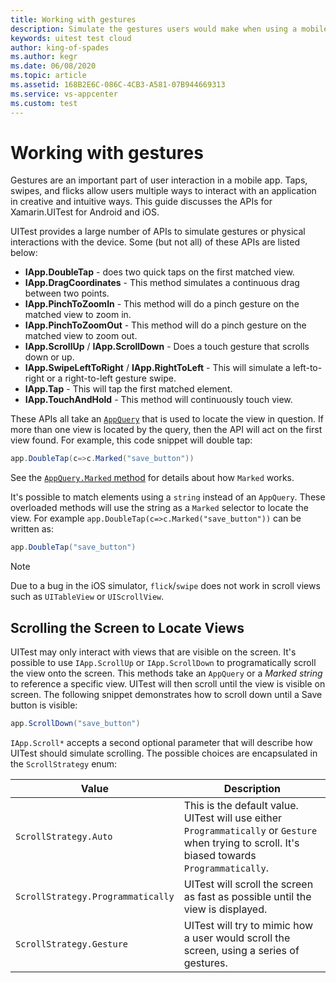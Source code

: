 ```yaml
---
title: Working with gestures
description: Simulate the gestures users would make when using a mobile app.
keywords: uitest test cloud
author: king-of-spades
ms.author: kegr
ms.date: 06/08/2020
ms.topic: article
ms.assetid: 168B2E6C-086C-4CB3-A581-07B944669313
ms.service: vs-appcenter
ms.custom: test
---
```


# Working with gestures
Gestures are an important part of user interaction in a mobile app. Taps, swipes, and flicks allow users multiple ways to interact with an application in creative and intuitive ways. This guide discusses the APIs for Xamarin.UITest for Android and iOS. 

UITest provides a large number of APIs to simulate gestures or physical interactions with the device. Some (but not all) of these APIs are listed below:

* **IApp.DoubleTap** - does two quick taps on the first matched view.
* **IApp.DragCoordinates** - This method simulates a continuous drag between two points.
* **IApp.PinchToZoomIn** - This method will do a pinch gesture on the matched view to zoom in.
* **IApp.PinchToZoomOut** - This method will do a pinch gesture on the matched view to zoom out.
* **IApp.ScrollUp** / **IApp.ScrollDown** - Does a touch gesture that scrolls down or up.
* **IApp.SwipeLeftToRight** / **IApp.RightToLeft** - This will simulate a left-to-right or a right-to-left gesture swipe.
* **IApp.Tap** - This will tap the first matched element.
* **IApp.TouchAndHold** - This method will continuously touch view.

These APIs all take an [`AppQuery`](https://docs.microsoft.com/dotnet/api/Xamarin.UITest.Queries.AppQuery) that is used to locate the view in question. If more than one view is located by the query, then the API will act on the first view found. For example, this code snippet will double tap:

```csharp
app.DoubleTap(c=>c.Marked("save_button"))
```

See the [`AppQuery.Marked` method](https://docs.microsoft.com/dotnet/api/Xamarin.UITest.Queries.AppQuery) for details about how `Marked` works.

It's possible to match elements using a `string` instead of an `AppQuery`. These overloaded methods will use the string as a `Marked` selector to locate the view. For example `app.DoubleTap(c=>c.Marked("save_button"))` can be written as:

```csharp
app.DoubleTap("save_button")
```

> [!NOTE]
> Due to a bug in the iOS simulator, `flick`/`swipe` does not work in scroll views such as `UITableView` or `UIScrollView`.

## Scrolling the Screen to Locate Views
UITest may only interact with views that are visible on the screen. It's possible to use `IApp.ScrollUp` or `IApp.ScrollDown` to programatically scroll the view onto the screen. This methods take an `AppQuery` or a *Marked string* to reference a specific view. UITest will then scroll until the view is visible on screen. The following snippet demonstrates how to scroll down until a Save button is visible:

```csharp
app.ScrollDown("save_button")
``` 

`IApp.Scroll*` accepts a second optional parameter that will describe how UITest should simulate scrolling. The possible choices are encapsulated in the `ScrollStrategy` enum:



| Value  | Description |
|---|---|
| `ScrollStrategy.Auto`  | This is the default value. UITest will use either `Programmatically` or `Gesture` when trying to scroll. It's biased towards `Programmatically`. |
| `ScrollStrategy.Programmatically` | UITest will scroll the screen as fast as possible until the view is displayed. |
| `ScrollStrategy.Gesture` | UITest will try to mimic how a user would scroll the screen, using a series of gestures. |

